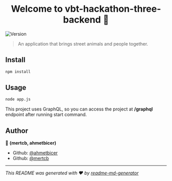 <h1 align="center">Welcome to vbt-hackathon-three-backend 👋</h1>
<p>
  <img alt="Version" src="https://img.shields.io/badge/version-0.0.1-blue.svg?cacheSeconds=2592000" />
</p>

> An application that brings street animals and people together.

## Install

```sh
npm install
```

## Usage

```sh
node app.js
```

This project uses GraphQL, so you can access the project at **/graphql** endpoint after running start command. 

## Author

👤 **(mertcb, ahmetbicer)**

* Github: [@ahmetbicer](https://github.com/ahmetbicer)
* Github: [@mertcb](https://github.com/mertcb)

***
_This README was generated with ❤️ by [readme-md-generator](https://github.com/kefranabg/readme-md-generator)_
